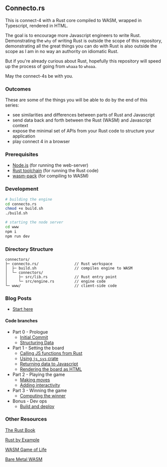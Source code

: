 ## Connecto.rs

This is connect-4 with a Rust core compiled to WASM, wrapped in Typescript, rendered in HTML.

The goal is to encourage more Javascript engineers to write Rust.
Demonstrating the `why` of writing Rust is outside the scope of this repository, demonstrating all the great things you can do with Rust is also outside the scope as I am in no way an authority on idiomatic Rust.

But if you're already curious about Rust, hopefully this repository will speed up the process of going from `whaaa` to `whoaa`.

May the connect-4s be with you.

### Outcomes

These are some of the things you will be able to do by the end of this series:

- see similarities and differences between parts of Rust and Javascript
- send data back and forth between the Rust (WASM) and Javascript context
- expose the minimal set of APIs from your Rust code to structure your application
- play connect 4 in a browser

### Prerequisites

- [Node.js](https://nodejs.org/en/download) (for running the web-server)
- [Rust toolchain](https://www.rust-lang.org/tools/install) (for running the Rust code)
- [wasm-pack](https://drager.github.io/wasm-pack/installer/) (for compiling to WASM)

### Development

```bash
# building the engine
cd connecto.rs
chmod +x build.sh
./build.sh

# starting the node server
cd www
npm i
npm run dev
```

### Directory Structure

```
connectors/
├─ connecto.rs/                // Rust workspace
│  ├─ build.sh                 // compiles engine to WASM
│  └─ connectors/
│     ├─ src/lib.rs            // Rust entry point
│     └─ src/engine.rs         // engine code
└─ www/                        // client-side code
```

### Blog Posts

- [Start here](https://www.afloat.boats/posts/rust-for-javascript-engineers-pt-1)

#### Code branches

- Part 0 - Prologue
  - [Initial Commit](https://github.com/tauseefk/connectors/tree/making-connections)
  - [Structuring Data](https://github.com/tauseefk/connectors/tree/data-as-enums)
- Part 1 - Setting the board
  - [Calling JS functions from Rust](https://github.com/tauseefk/connectors/tree/calling-home)
  - [Using `js_sys` crate](https://github.com/tauseefk/connectors/tree/calling-home-again)
  - [Returning data to Javascript](https://github.com/tauseefk/connectors/tree/returning-a-grid)
  - [Rendering the board as HTML](https://github.com/tauseefk/connectors/tree/rendering-html-grid)
- Part 2 - Playing the game
  - [Making moves](https://github.com/tauseefk/connectors/tree/making-moves)
  - [Adding interactivity](https://github.com/tauseefk/connectors/tree/interactivity)
- Part 3 - Winning the game
  - [Computing the winner](https://github.com/tauseefk/connectors/tree/winning-move)
- Bonus - Dev ops
  - [Build and deploy](https://github.com/tauseefk/connectors/tree/deployment)

### Other Resources

[The Rust Book](https://doc.rust-lang.org/book/title-page.html)

[Rust by Example](https://doc.rust-lang.org/rust-by-example/index.html)

[WASM Game of Life](https://rustwasm.github.io/book/game-of-life/introduction.html)

[Bare Metal WASM](https://cliffle.com/blog/bare-metal-wasm/)
